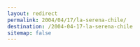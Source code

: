```yaml
---
layout: redirect
permalink: 2004/04/17/la-serena-chile/
destination: /2004-04-17-la-serena-chile
sitemap: false
---
```

